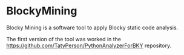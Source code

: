 # BlockyMining
Blocky Mining is a software tool to apply Blocky static code analysis.

The first version of the tool was worked in the https://github.com/TatyPerson/PythonAnalyzerForBKY repository.
